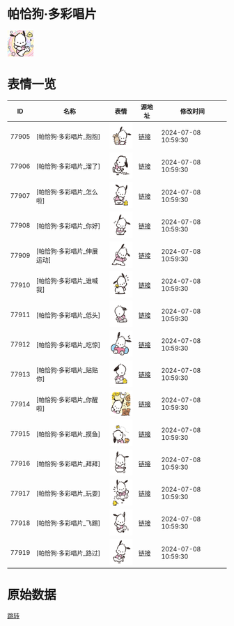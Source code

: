 # 帕恰狗·多彩唱片

<img src="./cover.png" height="60" alt="cover" />

# 表情一览

|ID|名称|表情|源地址|修改时间|
|----|----|----|----|----|
|77905|[帕恰狗·多彩唱片_抱抱]|<img src="./pic/077905_%5B帕恰狗·多彩唱片_抱抱%5D.png" height="60" alt="抱抱"/>|[链接](https://i0.hdslb.com/bfs/garb/bfba858f7a27abe334645ae07f0279a12b499b83.png)|2024-07-08 10:59:30|
|77906|[帕恰狗·多彩唱片_溜了]|<img src="./pic/077906_%5B帕恰狗·多彩唱片_溜了%5D.png" height="60" alt="溜了"/>|[链接](https://i0.hdslb.com/bfs/garb/f339113f4464314e445dc3a46fa475fc6d874a7c.png)|2024-07-08 10:59:30|
|77907|[帕恰狗·多彩唱片_怎么啦]|<img src="./pic/077907_%5B帕恰狗·多彩唱片_怎么啦%5D.png" height="60" alt="怎么啦"/>|[链接](https://i0.hdslb.com/bfs/garb/975404ca4fd04f3bed00bc9c92239927f1a39c30.png)|2024-07-08 10:59:30|
|77908|[帕恰狗·多彩唱片_你好]|<img src="./pic/077908_%5B帕恰狗·多彩唱片_你好%5D.png" height="60" alt="你好"/>|[链接](https://i0.hdslb.com/bfs/garb/444b563e263aafaef5f287e9bc347189cae6bf1f.png)|2024-07-08 10:59:30|
|77909|[帕恰狗·多彩唱片_伸展运动]|<img src="./pic/077909_%5B帕恰狗·多彩唱片_伸展运动%5D.png" height="60" alt="伸展运动"/>|[链接](https://i0.hdslb.com/bfs/garb/03aa0111961093087add2fca3e49d6c42ac1c81e.png)|2024-07-08 10:59:30|
|77910|[帕恰狗·多彩唱片_谁喊我]|<img src="./pic/077910_%5B帕恰狗·多彩唱片_谁喊我%5D.png" height="60" alt="谁喊我"/>|[链接](https://i0.hdslb.com/bfs/garb/b14b131b405cb3781ba47426712d58bc5129a2bf.png)|2024-07-08 10:59:30|
|77911|[帕恰狗·多彩唱片_低头]|<img src="./pic/077911_%5B帕恰狗·多彩唱片_低头%5D.png" height="60" alt="低头"/>|[链接](https://i0.hdslb.com/bfs/garb/348535f33d352084db644fe9e26f93a8990ce37b.png)|2024-07-08 10:59:30|
|77912|[帕恰狗·多彩唱片_吃惊]|<img src="./pic/077912_%5B帕恰狗·多彩唱片_吃惊%5D.png" height="60" alt="吃惊"/>|[链接](https://i0.hdslb.com/bfs/garb/b8f6abb2fbc8a275a8a329cf6f1fd93da9d32e8c.png)|2024-07-08 10:59:30|
|77913|[帕恰狗·多彩唱片_贴贴你]|<img src="./pic/077913_%5B帕恰狗·多彩唱片_贴贴你%5D.png" height="60" alt="贴贴你"/>|[链接](https://i0.hdslb.com/bfs/garb/4db5e6c09ecd98655a2129daf61b39074bc09214.png)|2024-07-08 10:59:30|
|77914|[帕恰狗·多彩唱片_你醒啦]|<img src="./pic/077914_%5B帕恰狗·多彩唱片_你醒啦%5D.png" height="60" alt="你醒啦"/>|[链接](https://i0.hdslb.com/bfs/garb/6b32e50e9e7bb88f6912847c838e51089bb53a8f.png)|2024-07-08 10:59:30|
|77915|[帕恰狗·多彩唱片_摸鱼]|<img src="./pic/077915_%5B帕恰狗·多彩唱片_摸鱼%5D.png" height="60" alt="摸鱼"/>|[链接](https://i0.hdslb.com/bfs/garb/fc8bfd2e66e1c61b132e92deaee8b419f97d8352.png)|2024-07-08 10:59:30|
|77916|[帕恰狗·多彩唱片_拜拜]|<img src="./pic/077916_%5B帕恰狗·多彩唱片_拜拜%5D.png" height="60" alt="拜拜"/>|[链接](https://i0.hdslb.com/bfs/garb/8ac48fb43230af08455abbfa96023d90af6a90d0.png)|2024-07-08 10:59:30|
|77917|[帕恰狗·多彩唱片_玩耍]|<img src="./pic/077917_%5B帕恰狗·多彩唱片_玩耍%5D.png" height="60" alt="玩耍"/>|[链接](https://i0.hdslb.com/bfs/garb/08c18c5bc43506d8a773ba913e07b7d1bbf6405d.png)|2024-07-08 10:59:30|
|77918|[帕恰狗·多彩唱片_飞踢]|<img src="./pic/077918_%5B帕恰狗·多彩唱片_飞踢%5D.png" height="60" alt="飞踢"/>|[链接](https://i0.hdslb.com/bfs/garb/b8fb56b96045c4f21fa222f8b3a5437220347b29.png)|2024-07-08 10:59:30|
|77919|[帕恰狗·多彩唱片_路过]|<img src="./pic/077919_%5B帕恰狗·多彩唱片_路过%5D.png" height="60" alt="路过"/>|[链接](https://i0.hdslb.com/bfs/garb/321c471ef0171d591b18d0175957d8d3049efe33.png)|2024-07-08 10:59:30|

# 原始数据

[跳转](./raw.json)

